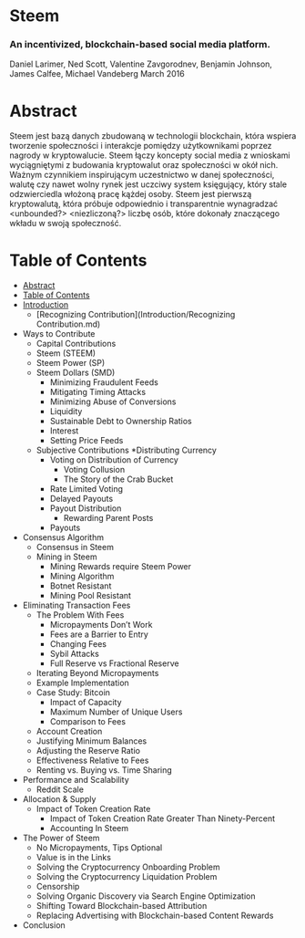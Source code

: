 # Steem

### An incentivized, blockchain-based social media platform.


Daniel Larimer, Ned Scott, Valentine Zavgorodnev, Benjamin Johnson, James Calfee, Michael Vandeberg
March 2016

# Abstract
Steem jest bazą danych zbudowaną w technologii blockchain, która wspiera tworzenie społeczności i interakcje pomiędzy użytkownikami poprzez nagrody w kryptowalucie.
Steem łączy koncepty social media z wnioskami wyciągniętymi z budowania kryptowalut oraz społeczności w okół nich.
Ważnym czynnikiem inspirującym uczestnictwo w danej społeczności, walutę czy nawet wolny rynek jest uczciwy system księgujący, który stale odzwierciedla włożoną pracę kążdej osoby.
Steem jest pierwszą kryptowalutą, która próbuje odpowiednio i transparentnie wynagradzać <unbounded?> <niezliczoną?> liczbę osób, które dokonały znaczącego wkładu w swoją społeczność.

# Table of Contents

* [Abstract](README.md#abstract)
* [Table of Contents](README.md#table-of-contents)
* [Introduction](Introduction.md)
  * [Recognizing Contribution](Introduction/Recognizing Contribution.md)
* Ways to Contribute
  * Capital Contributions
  * Steem (STEEM)
  * Steem Power (SP)
  * Steem Dollars (SMD)
    * Minimizing Fraudulent Feeds
    * Mitigating Timing Attacks
    * Minimizing Abuse of Conversions
    * Liquidity
    * Sustainable Debt to Ownership Ratios
    * Interest
    * Setting Price Feeds
  * Subjective Contributions
    *Distributing Currency
    * Voting on Distribution of Currency
      * Voting Collusion
      * The Story of the Crab Bucket
    * Rate Limited Voting
    * Delayed Payouts
    * Payout Distribution
      * Rewarding Parent Posts
    * Payouts
* Consensus Algorithm
  * Consensus in Steem
  * Mining in Steem
    * Mining Rewards require Steem Power
    * Mining Algorithm
    * Botnet Resistant
    * Mining Pool Resistant
* Eliminating Transaction Fees
  * The Problem With Fees
    * Micropayments Don’t Work
    * Fees are a Barrier to Entry
    * Changing Fees
    * Sybil Attacks
    * Full Reserve vs Fractional Reserve
  * Iterating Beyond Micropayments
  * Example Implementation
  * Case Study: Bitcoin
    * Impact of Capacity
    * Maximum Number of Unique Users
    * Comparison to Fees
  * Account Creation
  * Justifying Minimum Balances
  * Adjusting the Reserve Ratio
  * Effectiveness Relative to Fees
  * Renting vs. Buying vs. Time Sharing
* Performance and Scalability
  * Reddit Scale
* Allocation & Supply
  * Impact of Token Creation Rate
    * Impact of Token Creation Rate Greater Than Ninety-Percent
    * Accounting In Steem
* The Power of Steem
  * No Micropayments, Tips Optional
  * Value is in the Links
  * Solving the Cryptocurrency Onboarding Problem
  * Solving the Cryptocurrency Liquidation Problem
  * Censorship
  * Solving Organic Discovery via Search Engine Optimization
  * Shifting Toward Blockchain-based Attribution
  * Replacing Advertising with Blockchain-based Content Rewards
* Conclusion
